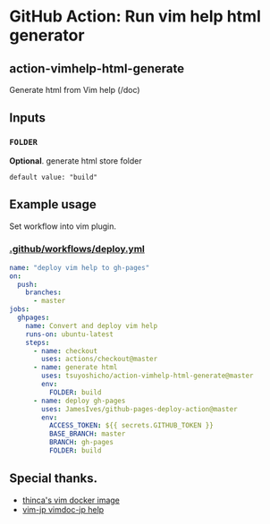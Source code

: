 # GitHub Action: Run vim help html generator

## action-vimhelp-html-generate

Generate html from Vim help (/doc)

## Inputs

### `FOLDER`

**Optional**. generate html store folder

```
default value: "build"
```

## Example usage

Set workflow into vim plugin.

### [.github/workflows/deploy.yml](.github/workflows/deploy.yml)

```yml
name: "deploy vim help to gh-pages"
on:
  push:
    branches:
      - master
jobs:
  ghpages:
    name: Convert and deploy vim help
    runs-on: ubuntu-latest
    steps:
      - name: checkout
        uses: actions/checkout@master
      - name: generate html
        uses: tsuyoshicho/action-vimhelp-html-generate@master
        env:
          FOLDER: build
      - name: deploy gh-pages
        uses: JamesIves/github-pages-deploy-action@master
        env:
          ACCESS_TOKEN: ${{ secrets.GITHUB_TOKEN }}
          BASE_BRANCH: master
          BRANCH: gh-pages
          FOLDER: build
```

## Special thanks.

- [thinca's vim docker image](https://hub.docker.com/r/thinca/vim)
- [vim-jp vimdoc-jp help](https://github.com/vim-jp/vimdoc-ja)
